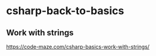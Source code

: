 # csharp-back-to-basics
## Work with strings

https://code-maze.com/csharp-basics-work-with-strings/
